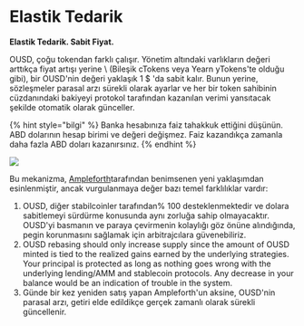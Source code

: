 # Elastik Tedarik

**Elastik Tedarik. Sabit Fiyat.**

OUSD, çoğu tokendan farklı çalışır. Yönetim altındaki varlıkların değeri arttıkça fiyat artışı yerine \ (Bileşik cTokens veya Yearn yTokens'te olduğu gibi), bir OUSD'nin değeri yaklaşık 1 $ 'da sabit kalır. Bunun yerine, sözleşmeler parasal arzı sürekli olarak ayarlar ve her bir token sahibinin cüzdanındaki bakiyeyi protokol tarafından kazanılan verimi yansıtacak şekilde otomatik olarak günceller.

{% hint style="bilgi" %}
Banka hesabınıza faiz tahakkuk ettiğini düşünün. ABD dolarının hesap birimi ve değeri değişmez. Faiz kazandıkça zamanla daha fazla ABD doları kazanırsınız.
{% endhint %}

![](../../.gitbook/assets/ousd_docs_graphics_4.png)

Bu mekanizma, [Ampleforth](https://www.ampleforth.org/)tarafından benimsenen yeni yaklaşımdan esinlenmiştir, ancak vurgulanmaya değer bazı temel farklılıklar vardır:

1. OUSD, diğer stabilcoinler tarafından% 100 desteklenmektedir ve dolara sabitlemeyi sürdürme konusunda aynı zorluğa sahip olmayacaktır. OUSD'yi basmanın ve paraya çevirmenin kolaylığı göz önüne alındığında, pegin korunmasını sağlamak için arbitrajcılara güvenebiliriz.
2. OUSD rebasing should only increase supply since the amount of OUSD minted is tied to the realized gains earned by the underlying strategies. Your principal is protected as long as nothing goes wrong with the underlying lending/AMM and stablecoin protocols. Any decrease in your balance would be an indication of trouble in the system.
3. Günde bir kez yeniden satış yapan Ampleforth'un aksine, OUSD'nin parasal arzı, getiri elde edildikçe gerçek zamanlı olarak sürekli güncellenir.

